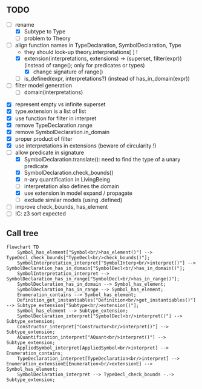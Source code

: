 ## TODO
* [ ] rename
	* [X] Subtype to Type
	* [ ] problem to Theory
* [ ] align function names in TypeDeclaration, SymbolDeclaration, Type
    * they should look-up theory.interpretations[ ] !
    * [x] extension(interpretations, extensions) -> (superset, filter(expr))  (instead of range(); only for predicates or types)
        * [x]  change signature of range()
    * [ ] is_defined(expr, interpretations?) (instead of has_in_domain(expr))
* [ ] filter model generation
    * [ ] domain(interpretations)

- [x] represent empty vs infinite superset
- [x] type.extension is a list of list
- [x] use function for filter in interpret
- [x] remove TypeDeclaration.range
- [x] remove SymbolDeclaration.in_domain
- [x] proper product of filter
- [x] use interpretations in extensions (beware of circularity !)
- [ ] allow predicate in signature
	- [x] SymbolDeclaration.translate(): need to find the type of a unary predicate
	- [x] SymbolDeclaration.check_bounds()
	- [x] n-ary quantification in LivingBeing
	- [ ] interpretation also defines the domain
	- [x] use extension in model expand / propagate
	- [ ] exclude similar models (using .defined)
- [ ] improve check_bounds, has_element
- [ ] IC: z3 sort expected

## Call tree

```mermaid
flowchart TD
	Symbol_has_element["Symbol<br/>has_element()"] --> TypeDecl_check_bounds["TypeDecl<br/>check_bounds()"];
	SymbolInterpretation_interpret["SymbolInterp<br/>interpret()"] --> SymbolDeclaration_has_in_domain["SymbolDecl<br/>has_in_domain()"];
	SymbolInterpretation_interpret --> SymbolDeclaration_has_in_range["SymbolDecl<br/>has_in_range()"];
	SymbolDeclaration_has_in_domain --> Symbol_has_element;
	SymbolDeclaration_has_in_range --> Symbol_has_element;
	Enumeration_contains --> Symbol_has_element;
	Definition_get_instantiables["Definition<br/>get_instantiables()"] --> Subtype_extension["Subtype<br/>extension()"];
	Symbol_has_element --> Subtype_extension;
	SymbolDeclaration_interpret["SymbolDecl<br/>interpret()"] --> Subtype_extension;
	Constructor_interpret["Constructor<br/>interpret()"] --> Subtype_extension;
	AQuantification_interpret["AQuant<br/>interpret()"] --> Subtype_extension;
	AppliedSymbol_interpret[AppliedSymbol<br/>interpret] --> Enumeration_contains;
	TypeDeclaration_interpret[TypeDeclaration<br/>interpret] --> Enumeration_extensionE[Enumeration<br/>extensionE] --> Symbol_has_element;
	SymbolDeclaration_interpret --> TypeDecl_check_bounds -.-> Subtype_extension;
```
